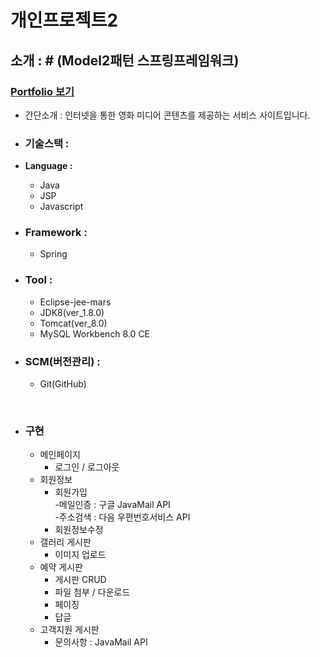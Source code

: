 # 개인프로젝트2

## 소개 : # (Model2패턴 스프링프레임워크)
### <a href="https://github.com/singhasla/ITwill_myProject/blob/master/Portfolio1.pdf">Portfolio 보기</a>
  
  - 간단소개 : 인터넷을 통한 영화 미디어 콘텐츠를 제공하는 서비스 사이트입니다.

  - ### 기술스택 :
  + <b>Language :</b> 
    * Java
    * JSP
    * Javascript
    
  + ### Framework :
    * Spring
    
  + ### Tool : 
    * Eclipse-jee-mars
    * JDK8(ver_1.8.0)
    * Tomcat(ver_8.0)
    * MySQL Workbench 8.0 CE
  + ### SCM(버전관리) :
    * Git(GitHub)


<Br>
   
   - ### 구현
      + 메인페이지
         * 로그인 / 로그아웃
      + 회원정보
         * 회원가입<Br>
            -메일인증 : 구글 JavaMail API<Br>
            -주소검색 : 다음 우편번호서비스 API<Br>
         * 회원정보수정
      + 갤러리 게시판
         * 이미지 업로드
      + 예약 게시판
         * 게시판 CRUD
         * 파일 첨부 / 다운로드
         * 페이징
         * 답글
      + 고객지원 게시판
         * 문의사항 : JavaMail API
